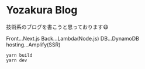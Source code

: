 # Yozakura Blog

技術系のブログを書こうと思っております😷

Front...Next.js
Back...Lambda(Node.js)
DB...DynamoDB
hosting...Amplify(SSR)

```
yarn build
yarn dev
```

